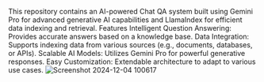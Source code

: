 This repository contains an AI-powered Chat QA system built using Gemini Pro for advanced generative AI capabilities and LlamaIndex for efficient data indexing and retrieval.
Features
Intelligent Question Answering: Provides accurate answers based on a knowledge base.
Data Integration: Supports indexing data from various sources (e.g., documents, databases, or APIs).
Scalable AI Models: Utilizes Gemini Pro for powerful generative responses.
Easy Customization: Extendable architecture to adapt to various use cases.
![Screenshot 2024-12-04 100617](https://github.com/user-attachments/assets/f5b2512f-c328-4014-b43f-e36787d67a1f)
